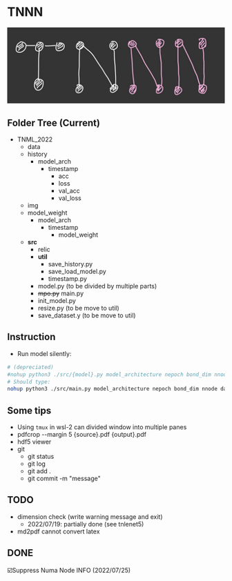 # TNNN
![](./img/TNNN.jpg)

## Folder Tree (Current)
- TNML_2022
    - data
    - history
        - model_arch
            - timestamp
                - acc
                - loss
                - val_acc
                - val_loss
    - img
    - model_weight
        - model_arch
            - timestamp
                - model_weight
    - **src**
        - relic
        - **util**
            - save_history.py
            - save_load_model.py
            - timestamp.py
        - model.py (to be divided by multiple parts)
        - ~~mpo.py~~ main.py
        - init_model.py
        - resize.py (to be move to util)
        - save_dataset.y (to be move to util)

## Instruction
- Run model silently: 
```bash
# (depreciated)
#nohup python3 ./src/{model}.py model_architecture nepoch bond_dim nnode dataset &
# Should type:
nohup python3 ./src/main.py model_architecture nepoch bond_dim nnode dataset &
```

## Some tips

- Using `tmux` in wsl-2 can divided window into multiple panes
- pdfcrop --margin 5  {source}.pdf {output}.pdf
- hdf5 viewer
- git 
    - git status
    - git log
    - git add .
    - git commit -m "message"


## TODO
- dimension check (write warning message and exit)
    - 2022/07/19: partially done (see tnlenet5)
- md2pdf cannot convert latex

## DONE

:ballot_box_with_check:Suppress Numa Node INFO (2022/07/25)

